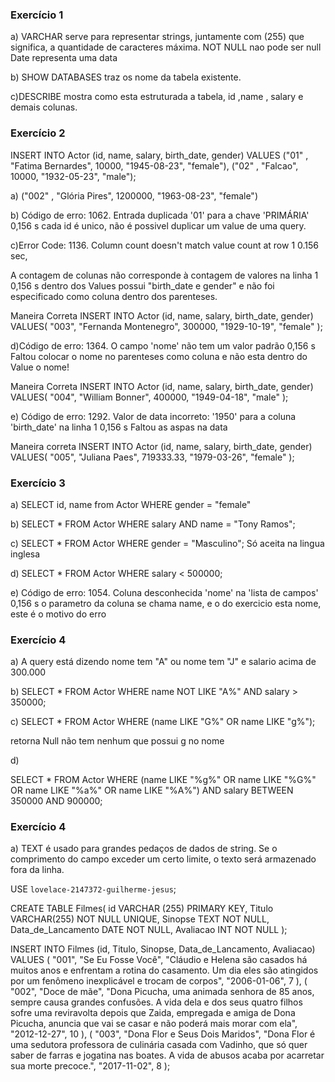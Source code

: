 ### Exercício 1
a) 
VARCHAR serve para representar strings, juntamente com (255) que significa,
a quantidade de caracteres máxima.
NOT NULL nao pode ser null
Date representa uma data

b) 
SHOW DATABASES traz os nome da tabela existente.

c)DESCRIBE mostra como esta estruturada a tabela, id ,name , salary e demais colunas.

### Exercício 2
INSERT INTO Actor (id, name, salary, birth_date, gender)
VALUES ("01" , "Fatima Bernardes", 10000, "1945-08-23", "female"),
("02" , "Falcao", 10000, "1932-05-23", "male");

a) ("002" , "Glória Pires", 1200000, "1963-08-23", "female")


b) Código de erro: 1062. Entrada duplicada '01' para a chave 'PRIMÁRIA' 0,156 s
cada id é unico, não é possivel duplicar um value de uma query.

c)Error Code: 1136. Column count doesn't match value count at row 1	0.156 sec,

A contagem de colunas não corresponde à contagem de valores na linha 1 0,156 s
dentro dos Values possui "birth_date e gender" e não foi especificado como coluna dentro dos parenteses.

Maneira Correta
INSERT INTO Actor (id, name, salary, birth_date, gender)
VALUES(
  "003", 
  "Fernanda Montenegro",
  300000,
  "1929-10-19", 
  "female"
);

d)Código de erro: 1364. O campo 'nome' não tem um valor padrão 0,156 s
Faltou colocar o nome no parenteses como coluna e não esta dentro do Value o nome!

Maneira Correta
INSERT INTO Actor (id, name, salary, birth_date, gender)
VALUES(
  "004",
  "William Bonner",
  400000,
  "1949-04-18", 
  "male"
);

e) Código de erro: 1292. Valor de data incorreto: '1950' para a coluna 'birth_date' na linha 1 0,156 s
Faltou as aspas na data

Maneira correta
INSERT INTO Actor (id, name, salary, birth_date, gender)
VALUES(
  "005", 
  "Juliana Paes",
  719333.33,
  "1979-03-26", 
  "female"
);

### Exercício 3
a) SELECT id, name from Actor WHERE gender = "female"

b)
SELECT * 
FROM Actor 
WHERE salary AND name = "Tony Ramos";

c)
SELECT *
FROM Actor
WHERE gender = "Masculino";
Só aceita na lingua inglesa

d)
SELECT *
FROM Actor
WHERE salary < 500000;

e)
Código de erro: 1054. Coluna desconhecida 'nome' na 'lista de campos' 0,156 s
o parametro da coluna se chama name, e o do exercicio esta nome, este é o motivo do erro

### Exercício 4
a) A query está dizendo nome tem "A" ou nome tem "J" e salario acima de 300.000

b)
SELECT * FROM Actor
WHERE name NOT LIKE "A%" AND salary > 350000;

c)
SELECT *
FROM Actor
WHERE (name LIKE "G%" OR name LIKE "g%");

retorna Null não tem nenhum que possui g no nome

d)

SELECT *
FROM Actor
WHERE 
(name LIKE "%g%" OR name LIKE "%G%" OR name LIKE "%a%" OR name LIKE "%A%")
  AND salary BETWEEN 350000 AND 900000;

### Exercício 4

a)
TEXT é usado para grandes pedaços de dados de string. Se o comprimento do campo exceder um certo limite, o texto será armazenado fora da linha.

USE `lovelace-2147372-guilherme-jesus`;

CREATE TABLE Filmes(
id VARCHAR (255) PRIMARY KEY,
Titulo VARCHAR(255) NOT NULL UNIQUE,
Sinopse TEXT NOT NULL,
Data_de_Lancamento DATE NOT NULL,
Avaliacao INT NOT NULL
);

INSERT INTO Filmes
(id, Titulo, Sinopse, Data_de_Lancamento, Avaliacao)
VALUES (
"001",
"Se Eu Fosse Você",
"Cláudio e Helena são casados há 
muitos anos e enfrentam a rotina do casamento.
Um dia eles são atingidos por um fenômeno inexplicável
e trocam de corpos",
"2006-01-06",
7
),
(
"002",
"Doce de mãe",
"Dona Picucha, uma animada senhora de 85 anos,
 sempre causa grandes confusões. 
 A vida dela e dos seus quatro filhos sofre uma 
 reviravolta depois que Zaida, empregada e amiga de Dona Picucha,
 anuncia que vai se casar e não poderá mais morar com ela",
"2012-12-27",
10
),
(
"003",
"Dona Flor e Seus Dois Maridos",
"Dona Flor é uma sedutora professora de culinária casada com Vadinho,
 que só quer saber de farras e jogatina nas boates.
A vida de abusos acaba por acarretar sua morte precoce.",
"2017-11-02",
8
);

